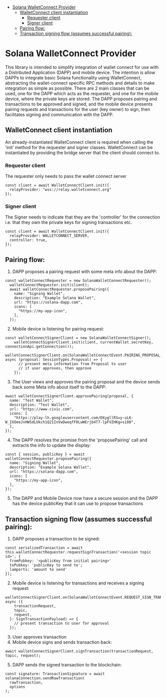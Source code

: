 - [Solana WalletConnect Provider](#solana-walletconnect-provider)
  - [WalletConnect client instantiation](#walletconnect-client-instantiation)
    - [Requester client](#requester-client)
    - [Signer client](#signer-client)
  - [Pairing flow:](#pairing-flow)
  - [Transaction signing flow (assumes successful pairing):](#transaction-signing-flow-assumes-successful-pairing)
# Solana WalletConnect Provider

This library is intended to simplify integration of wallet connect for use with a Distributed Application (DAPP) and mobile device. The intention is allow DAPPs to integrate basic Solana functionality using WalletConnect, abstracting the wallet-connect specific RPC methods and details to make integration as simple as possible. There are 2 main classes that can be used, one for the DAPP which acts as the requester, and one for the mobile device, where the private keys are stored. The DAPP proposes pairing and transactions to be approved and signed, and the mobile device presents pairing requests and transactions for the user (key owner) to sign, then facilitates signing and communication with the DAPP.

## WalletConnect client instantiation

An already-instantiated WalletConnect client is required when calling the 'init' method for the requester and signer classes.
WalletConnect can be instantiated by providing the bridge server that the client should connect to. 

### Requester client

The requester only needs to pass the wallet connect server
```
const client = await WalletConnectClient.init({
  relayProvider: "wss://relay.walletconnect.org"
});
```

### Signer client

The Signer needs to indicate that they are the 'controller' for the connection i.e. that they own the private keys for signing transactions etc.
```
const client = await WalletConnectClient.init({
  relayProvider: WALLETCONNECT_SERVER,
  controller: true,
});
```

## Pairing flow:
1. DAPP proposes a pairing request with some meta info about the DAPP: 
```
const walletConnectRequester = new SolanaWalletConnectRequester();
  walletConnectRequester.init(client);
  await walletConnectRequester.proposePairing({
    name: "Signing Wallet",
    description: "Example Solana Wallet",
    url: "https://solana-dapp.com",
    icons: [
      "https://my-app-icon",
    ],
  });
```
2. Mobile device is listening for pairing request: 
```
const walletConnectSignerClient = new SolanaWalletConnectSigner();
    walletConnectSignerClient.init(client, currentWallet.secretKey, connectionApi.getConnection());
    walletConnectSignerClient.on(SolanaWalletConnectEvent.PAIRING_PROPOSAL, async (proposal: SessionTypes.Proposal) => {
      // present meta information from Proposal to user
      // if user approves, then approve
    });
```
3. The User views and approves the pairing proposal and the device sends back some Meta info about itself to the DAPP:
```
await walletConnectSignerClient.approvePairing(proposal, {
  name: "Test Wallet",
  description: "Test Wallet",
  url: "https://www.civic.com",
  icons: [
    "https://play-lh.googleusercontent.com/EKygllRSvy-uLK-W_IXOeeJvHWSdLUkch1Q21InVwDweqfF0LwWErjb4T7-lpFVZHKg=s180",
  ],
});
```
4. The DAPP resolves the promise from the 'proposePairing' call and extracts the info to update the display: 
```
const { session, publicKey } = await walletConnectRequester.proposePairing({
  name: "Signing Wallet",
  description: "Example Solana Wallet",
  url: "https://solana-dapp.com",
  icons: [
    "https://my-app-icon",
  ],
});
```
5. The DAPP and Mobile Device now have a secure session and the DAPP has the device publicKey that it can use to propose transactions

## Transaction signing flow (assumes successful pairing):
1. DAPP proposes a transaction to be signed:
```
const serializedTransaction = await this.walletConnectRequester.requestSignTransaction('<session topic id>', {
  fromPubkey: '<publicKey from initial pairing>'
  toPubkey: 'publicKey to send to';
  lamports: 'amount to send'
});
```
2. Mobile device is listening for transactions and receives a signing request:
```
walletConnectSignerClient.on(SolanaWalletConnectEvent.REQUEST_SIGN_TRANSACTION, async ({
    transactionRequest,
    topic,
    request,
  }: SignTransactionPayload) => {
    // present transaction to user for approval
  });
```
3. User approves transaction
4. Mobile device signs and sends transaction back:
```
await walletConnectSignerClient.signTransaction(transactionRequest, topic, request);
```
5. DAPP sends the signed transaction to the blockchain:
```
const signature: TransactionSignature = await solanaConnection.sendRawTransaction(
  rawTransaction,
  options
);
```